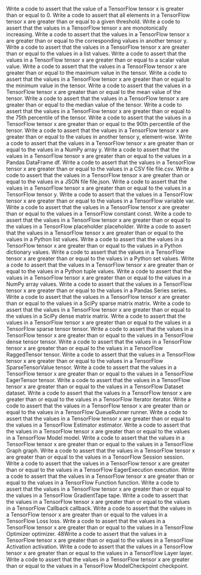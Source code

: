 Write a code to assert that the value of a TensorFlow tensor x is greater than or equal to 0.
Write a code to assert that all elements in a TensorFlow tensor x are greater than or equal to a given threshold.
Write a code to assert that the values in a TensorFlow tensor x are monotonically increasing.
Write a code to assert that the values in a TensorFlow tensor x are greater than or equal to the corresponding values in another tensor y.
Write a code to assert that the values in a TensorFlow tensor x are greater than or equal to the values in a list values.
Write a code to assert that the values in a TensorFlow tensor x are greater than or equal to a scalar value value.
Write a code to assert that the values in a TensorFlow tensor x are greater than or equal to the maximum value in the tensor.
Write a code to assert that the values in a TensorFlow tensor x are greater than or equal to the minimum value in the tensor.
Write a code to assert that the values in a TensorFlow tensor x are greater than or equal to the mean value of the tensor.
Write a code to assert that the values in a TensorFlow tensor x are greater than or equal to the median value of the tensor.
Write a code to assert that the values in a TensorFlow tensor x are greater than or equal to the 75th percentile of the tensor.
Write a code to assert that the values in a TensorFlow tensor x are greater than or equal to the 90th percentile of the tensor.
Write a code to assert that the values in a TensorFlow tensor x are greater than or equal to the values in another tensor y, element-wise.
Write a code to assert that the values in a TensorFlow tensor x are greater than or equal to the values in a NumPy array y.
Write a code to assert that the values in a TensorFlow tensor x are greater than or equal to the values in a Pandas DataFrame df.
Write a code to assert that the values in a TensorFlow tensor x are greater than or equal to the values in a CSV file file.csv.
Write a code to assert that the values in a TensorFlow tensor x are greater than or equal to the values in a JSON file file.json.
Write a code to assert that the values in a TensorFlow tensor x are greater than or equal to the values in a TensorFlow tensor y.
Write a code to assert that the values in a TensorFlow tensor x are greater than or equal to the values in a TensorFlow variable var.
Write a code to assert that the values in a TensorFlow tensor x are greater than or equal to the values in a TensorFlow constant const.
Write a code to assert that the values in a TensorFlow tensor x are greater than or equal to the values in a TensorFlow placeholder placeholder.
Write a code to assert that the values in a TensorFlow tensor x are greater than or equal to the values in a Python list values.
Write a code to assert that the values in a TensorFlow tensor x are greater than or equal to the values in a Python dictionary values.
Write a code to assert that the values in a TensorFlow tensor x are greater than or equal to the values in a Python set values.
Write a code to assert that the values in a TensorFlow tensor x are greater than or equal to the values in a Python tuple values.
Write a code to assert that the values in a TensorFlow tensor x are greater than or equal to the values in a NumPy array values.
Write a code to assert that the values in a TensorFlow tensor x are greater than or equal to the values in a Pandas Series series.
Write a code to assert that the values in a TensorFlow tensor x are greater than or equal to the values in a SciPy sparse matrix matrix.
Write a code to assert that the values in a TensorFlow tensor x are greater than or equal to the values in a SciPy dense matrix matrix.
Write a code to assert that the values in a TensorFlow tensor x are greater than or equal to the values in a TensorFlow sparse tensor tensor.
Write a code to assert that the values in a TensorFlow tensor x are greater than or equal to the values in a TensorFlow dense tensor tensor.
Write a code to assert that the values in a TensorFlow tensor x are greater than or equal to the values in a TensorFlow RaggedTensor tensor.
Write a code to assert that the values in a TensorFlow tensor x are greater than or equal to the values in a TensorFlow SparseTensorValue tensor.
Write a code to assert that the values in a TensorFlow tensor x are greater than or equal to the values in a TensorFlow EagerTensor tensor.
Write a code to assert that the values in a TensorFlow tensor x are greater than or equal to the values in a TensorFlow Dataset dataset.
Write a code to assert that the values in a TensorFlow tensor x are greater than or equal to the values in a TensorFlow Iterator iterator.
Write a code to assert that the values in a TensorFlow tensor x are greater than or equal to the values in a TensorFlow QueueRunner runner.
Write a code to assert that the values in a TensorFlow tensor x are greater than or equal to the values in a TensorFlow Estimator estimator.
Write a code to assert that the values in a TensorFlow tensor x are greater than or equal to the values in a TensorFlow Model model.
Write a code to assert that the values in a TensorFlow tensor x are greater than or equal to the values in a TensorFlow Graph graph.
Write a code to assert that the values in a TensorFlow tensor x are greater than or equal to the values in a TensorFlow Session session.
Write a code to assert that the values in a TensorFlow tensor x are greater than or equal to the values in a TensorFlow EagerExecution execution.
Write a code to assert that the values in a TensorFlow tensor x are greater than or equal to the values in a TensorFlow Function function.
Write a code to assert that the values in a TensorFlow tensor x are greater than or equal to the values in a TensorFlow GradientTape tape.
Write a code to assert that the values in a TensorFlow tensor x are greater than or equal to the values in a TensorFlow Callback callback.
Write a code to assert that the values in a TensorFlow tensor x are greater than or equal to the values in a TensorFlow Loss loss.
Write a code to assert that the values in a TensorFlow tensor x are greater than or equal to the values in a TensorFlow Optimizer optimizer.
48Write a code to assert that the values in a TensorFlow tensor x are greater than or equal to the values in a TensorFlow Activation activation.
Write a code to assert that the values in a TensorFlow tensor x are greater than or equal to the values in a TensorFlow Layer layer.
Write a code to assert that the values in a TensorFlow tensor x are greater than or equal to the values in a TensorFlow ModelCheckpoint checkpoint.
